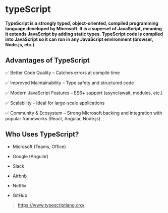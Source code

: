 # typeScript 

**TypeScript is a strongly typed, object-oriented, compiled programming language developed by Microsoft. It is a superset of JavaScript, meaning it extends JavaScript by adding static types. TypeScript code is compiled into JavaScript so it can run in any JavaScript environment (browser, Node.js, etc.).**

## Advantages of TypeScript

✅ Better Code Quality – Catches errors at compile time

✅ Improved Maintainability – Type safety and structured code

✅ Modern JavaScript Features – ES6+ support (async/await, modules, etc.)

✅ Scalability – Ideal for large-scale applications

✅ Community & Ecosystem – Strong Microsoft backing and integration with popular frameworks (React, Angular, Node.js)



## Who Uses TypeScript?

- Microsoft (Teams, Office)

- Google (Angular)

- Slack

- Airbnb

- Netflix

- GitHub








> https://www.typescriptlang.org/ 
